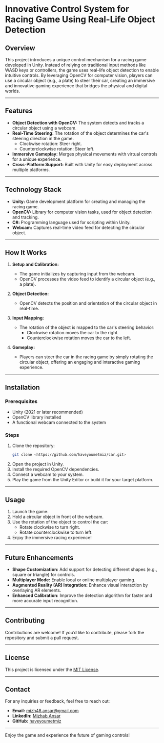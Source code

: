 # Innovative Control System for Racing Game Using Real-Life Object Detection

## Overview
This project introduces a unique control mechanism for a racing game developed in Unity. Instead of relying on traditional input methods like WASD keys or controllers, the game uses real-life object detection to enable intuitive controls. By leveraging OpenCV for computer vision, players can use a circular object (e.g., a plate) to steer their car, creating an immersive and innovative gaming experience that bridges the physical and digital worlds.

---

## Features
- **Object Detection with OpenCV:** The system detects and tracks a circular object using a webcam.
- **Real-Time Steering:** The rotation of the object determines the car's steering direction in the game.
  - Clockwise rotation: Steer right.
  - Counterclockwise rotation: Steer left.
- **Immersive Gameplay:** Merges physical movements with virtual controls for a unique experience.
- **Cross-Platform Support:** Built with Unity for easy deployment across multiple platforms.

---

## Technology Stack
- **Unity:** Game development platform for creating and managing the racing game.
- **OpenCV:** Library for computer vision tasks, used for object detection and tracking.
- **C#:** Programming language used for scripting within Unity.
- **Webcam:** Captures real-time video feed for detecting the circular object.

---

## How It Works
1. **Setup and Calibration:**
   - The game initializes by capturing input from the webcam.
   - OpenCV processes the video feed to identify a circular object (e.g., a plate).
   
2. **Object Detection:**
   - OpenCV detects the position and orientation of the circular object in real-time.

3. **Input Mapping:**
   - The rotation of the object is mapped to the car's steering behavior:
     - Clockwise rotation moves the car to the right.
     - Counterclockwise rotation moves the car to the left.

4. **Gameplay:**
   - Players can steer the car in the racing game by simply rotating the circular object, offering an engaging and interactive gaming experience.

---

## Installation
### Prerequisites
- Unity (2021 or later recommended)
- OpenCV library installed
- A functional webcam connected to the system

### Steps
1. Clone the repository:
   ```bash
   git clone <https://github.com/haveyoumetmiz/car.git>
   ```
2. Open the project in Unity.
3. Install the required OpenCV dependencies.
4. Connect a webcam to your system.
5. Play the game from the Unity Editor or build it for your target platform.

---

## Usage
1. Launch the game.
2. Hold a circular object in front of the webcam.
3. Use the rotation of the object to control the car:
   - Rotate clockwise to turn right.
   - Rotate counterclockwise to turn left.
4. Enjoy the immersive racing experience!

---

## Future Enhancements
- **Shape Customization:** Add support for detecting different shapes (e.g., square or triangle) for controls.
- **Multiplayer Mode:** Enable local or online multiplayer gaming.
- **Augmented Reality (AR) Integration:** Enhance visual interaction by overlaying AR elements.
- **Enhanced Calibration:** Improve the detection algorithm for faster and more accurate input recognition.

---

## Contributing
Contributions are welcome! If you’d like to contribute, please fork the repository and submit a pull request.

---

## License
This project is licensed under the [MIT License](LICENSE).

---

## Contact
For any inquiries or feedback, feel free to reach out:
- **Email:** mizh48.ansar@gmail.com
- **LinkedIn:** [Mizhab Ansar](https://www.linkedin.com/in/mizhabansar/)
- **GitHub:** [haveyoumetmiz](https://github.com/haveyoumetmiz)

---

Enjoy the game and experience the future of gaming controls!

